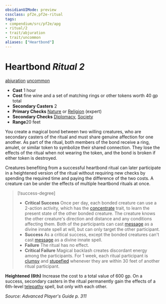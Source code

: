 ```yaml
---
obsidianUIMode: preview
cssclass: pf2e,pf2e-ritual
tags:
- compendium/src/pf2e/apg
- ritual/2
- trait/abjuration
- trait/uncommon
aliases: ["Heartbond"]
---
```

# Heartbond *Ritual 2*  
[abjuration](/rules/traits/abjuration.md)  [uncommon](/rules/traits/uncommon.md)  

- **Cast** 1 hour
- **Cost** fine wine and a set of matching rings or other tokens worth 40 gp total
- **Secondary Casters** 2
- **Primary Checks** [Nature](/compendium/skills.md#Nature) or [Religion](/compendium/skills.md#Religion) (expert)
- **Secondary Checks** [Diplomacy](/compendium/skills.md#Diplomacy), [Society](/compendium/skills.md#Society)
- **Range**20 feet

You create a magical bond between two willing creatures, who are secondary casters of the ritual and must share genuine affection for one another. As part of the ritual, both members of the bond receive a ring, amulet, or similar token to symbolize their shared connection. They lose the effects of the ritual when not wearing the token, and the bond is broken if either token is destroyed.

Creatures benefiting from a successful heartbond ritual can later participate in a heightened version of the ritual without requiring new checks by spending the required time and paying the difference of the two costs. A creature can be under the effects of multiple heartbond rituals at once.

> [!success-degree] 
> - **Critical Success** Once per day, each bonded creature can use a 2-action activity, which has the [concentrate](/rules/traits/concentrate.md) trait, to learn the present state of the other bonded creature. The creature knows the other creature's direction and distance and any conditions affecting them. Both of the participants can cast [message](/compendium/spells/message.md) as a divine innate spell at will, but can only target the other participant.
> - **Success** As a critical success, except the bonded creatures can't cast [message](/compendium/spells/message.md) as a divine innate spell.
> - **Failure** The ritual has no effect.
> - **Critical Failure** Magical backlash creates discordant energy among the participants. For 1 week, each ritual participant is [clumsy](/rules/conditions.md#Clumsy) and [stupefied](/rules/conditions.md#Stupefied) whenever they are within 30 feet of another ritual participant.

**Heightened (6th)** Increase the cost to a total value of 600 gp. On a success, secondary casters in the ritual permanently gain the effects of a 6th-level [telepathy](/compendium/spells/telepathy.md) spell, but only with each other.

*Source: Advanced Player's Guide p. 311*
